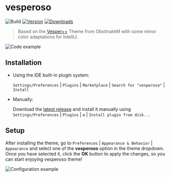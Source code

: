 # vesperoso

![Build](https://github.com/vikthorvergara/vesperoso/workflows/Build/badge.svg)
[![Version](https://img.shields.io/jetbrains/plugin/v/com.github.vikthorvergara.vesperoso.svg)](https://plugins.jetbrains.com/plugin/PLUGIN_ID)
[![Downloads](https://img.shields.io/jetbrains/plugin/d/com.github.vikthorvergara.vesperoso.svg)](https://plugins.jetbrains.com/plugin/PLUGIN_ID)

> Based on the [Vesper++](https://github.com/ObstinateM/vesper) Theme from ObstinateM with some minor color adaptations for IntelliJ.

![Code example](https://github.com/vikthorvergara/vesperoso/raw/master/docs/screenshots/default.png)

## Installation

- Using the IDE built-in plugin system:

  `Settings/Preferences` | `Plugins` | `Marketplace` | `Search for "vesperoso"` | `Install`

- Manually:

  Download the [latest release](https://github.com/vikthorvergara/vesperoso/releases/latest) and install it manually
using `Settings/Preferences` | `Plugins` | `⚙️` | `Install plugin from disk...`

## Setup

After installing the theme, go to `Preferences` | `Appearance & Behavior` | `Appearance` and select one of the
**vesperoso** option in the theme dropdown. Once you have selected it, click the **OK** button to apply the changes, so
you can start enjoying vesperoso theme!

![Configuration example](https://github.com/vikthorvergara/vesperoso/raw/master/docs/screenshots/configuration.png)
